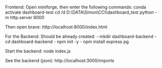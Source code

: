 Frontend:
Open miniforge, then enter the following commands:
conda activate dashboard-test
cd /d D:\DATA\Simon\CCI\dashboard_test
python -m http.server 8000

Then open brave:
http://localhost:8000/index.html

For the Backend:
Should be already created:
	- mkdir dashboard-backend
	- cd dashboard-backend
	- npm init -y
	- npm install express pg

Start the backend:
node index.js

See the backend (json):
http://localhost:3000/imports
